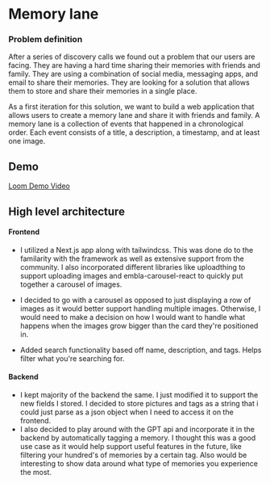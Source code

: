 # Memory lane

### Problem definition

After a series of discovery calls we found out a problem that our users are facing. They are having a hard time sharing their memories with friends and family. They are using a combination of social media, messaging apps, and email to share their memories. They are looking for a solution that allows them to store and share their memories in a single place.

As a first iteration for this solution, we want to build a web application that allows users to create a memory lane and share it with friends and family. A memory lane is a collection of events that happened in a chronological order. Each event consists of a title, a description, a timestamp, and at least one image.

## Demo

[Loom Demo Video](https://www.loom.com/share/82a113352bf34c02a208ee834a5e8055?sid=84872db2-fa4f-411e-ad38-0131b7575f9c)

## High level architecture

#### Frontend

- I utilized a Next.js app along with tailwindcss. This was done do to the familarity with the framework as well as extensive support from the community. I also incorporated different libraries like uploadthing to support uploading images and embla-carousel-react to quickly put together a carousel of images.

- I decided to go with a carousel as opposed to just displaying a row of images as it would better support handling multiple images. Otherwise, I would need to make a decision on how I would want to handle what happens when the images grow bigger than the card they're positioned in.

- Added search functionality based off name, description, and tags. Helps filter what you're searching for.

#### Backend

- I kept majority of the backend the same. I just modified it to support the new fields I stored. I decided to store pictures and tags as a string that i could just parse as a json object when I need to access it on the frontend.
- I also decided to play around with the GPT api and incorporate it in the backend by automatically tagging a memory. I thought this was a good use case as it would help support useful features in the future, like filtering your hundred's of memories by a certain tag. Also would be interesting to show data around what type of memories you experience the most.

